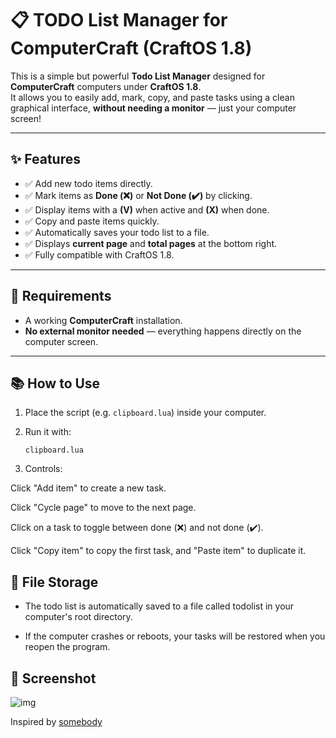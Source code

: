# 📋 TODO List Manager for ComputerCraft (CraftOS 1.8)

This is a simple but powerful **Todo List Manager** designed for **ComputerCraft** computers under **CraftOS 1.8**.  
It allows you to easily add, mark, copy, and paste tasks using a clean graphical interface, **without needing a monitor** — just your computer screen!

---

## ✨ Features

- ✅ Add new todo items directly.
- ✅ Mark items as **Done (❌)** or **Not Done (✔️)** by clicking.
- ✅ Display items with a **(V)** when active and **(X)** when done.
- ✅ Copy and paste items quickly.
- ✅ Automatically saves your todo list to a file.
- ✅ Displays **current page** and **total pages** at the bottom right.
- ✅ Fully compatible with CraftOS 1.8.

---

## 📜 Requirements

- A working **ComputerCraft** installation.
- **No external monitor needed** — everything happens directly on the computer screen.

---

## 📚 How to Use

1. Place the script (e.g. `clipboard.lua`) inside your computer.
2. Run it with:

   ```clipboard.lua```
3. Controls:

Click "Add item" to create a new task.

Click "Cycle page" to move to the next page.

Click on a task to toggle between done (❌) and not done (✔️).

Click "Copy item" to copy the first task, and "Paste item" to duplicate it.

## 📂 File Storage
- The todo list is automatically saved to a file called todolist in your computer's root directory.

- If the computer crashes or reboots, your tasks will be restored when you reopen the program.

## 🎨 Screenshot
![img](img.png)


Inspired by [somebody](https://pastebin.com/krRrrwBb)
